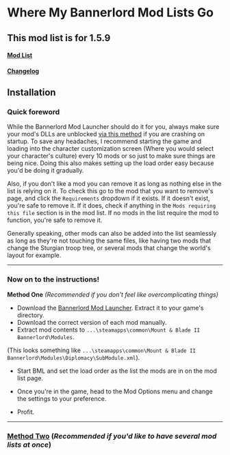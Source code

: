 # Where My Bannerlord Mod Lists Go

## **This mod list is for 1.5.9**

#### [Mod List]
[Mod list]: https://github.com/ButAScratch/BannerlordModlists/blob/Gohandhi-Modified/MODLIST.md

#### [Changelog]
[Changelog]: https://github.com/ButAScratch/BannerlordModlists/blob/Gohandhi-Modified/CHANGELOG.md


## Installation

### Quick foreword

[via this method]: https://redd.it/g0korl

While the Bannerlord Mod Launcher should do it for you, always make sure your mod's DLLs are unblocked [via this method] if you are crashing on startup.
To save any headaches, I recommend starting the game and loading into the character customization screen (Where you would select your character's culture) every 10 mods or so just to make sure things are being nice. Doing this also makes setting up the load order easy because you'd be doing it gradually.

Also, if you don't like a mod you can remove it as long as nothing else in the list is relying on it. To check this go to the mod that you want to remove's page, and click the `Requirements` dropdown if it exists. If it doesn't exist, you're safe to remove it. If it does, check if anything in the `Mods requiring this file` section is in the mod list. If no mods in the list require the mod to function, you're safe to remove it.

Generally speaking, other mods can also be added into the list seamlessly as long as they're not touching the same files, like having two mods that change the Sturgian troop tree, or several mods that change the world's layout for example.  

---

### Now on to the instructions!
**Method One** *(Recommended if you don't feel like overcomplicating things)*

[Bannerlord Mod Launcher]: https://www.nexusmods.com/mountandblade2bannerlord/mods/265


- Download the [Bannerlord Mod Launcher]. Extract it to your game's directory.
- Download the correct version of each mod manually.
- Extract mod contents to `...\steamapps\common\Mount & Blade II Bannerlord\Modules`. 

(This looks something like `...\steamapps\common\Mount & Blade II Bannerlord\Modules\Diplomacy\SubModule.xml`).

- Start BML and set the load order as the list the mods are in on the mod list page. 

- Once you're in the game, head to the Mod Options menu and change the settings to your preference.

- Profit.

--- 

[Method Two]: https://github.com/ButAScratch/BannerlordModlists/wiki/Installation-Method-Two
### **[Method Two]** (*Recommended if you'd like to have several mod lists at once*)